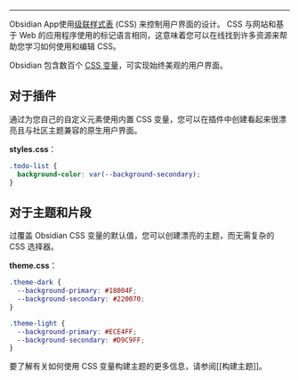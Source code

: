 
---
Obsidian App使用[级联样式表](https://en.wikipedia.org/wiki/CSS) (CSS) 来控制用户界面的设计。 CSS 与网站和基于 Web 的应用程序使用的标记语言相同，这意味着您可以在线找到许多资源来帮助您学习如何使用和编辑 CSS。

Obsidian 包含数百个 [CSS 变量](https://docs.obsidian.md/Reference/CSS+variables/CSS+variables)，可实现始终美观的用户界面。

## 对于插件

通过为您自己的自定义元素使用内置 CSS 变量，您可以在插件中创建看起来很漂亮且与社区主题兼容的原生用户界面。

**styles.css**：

```css
.todo-list {
  background-color: var(--background-secondary);
}
```

## 对于主题和片段

过覆盖 Obsidian CSS 变量的默认值，您可以创建漂亮的主题，而无需复杂的 CSS 选择器。

**theme.css**：

```css
.theme-dark {
  --background-primary: #18004F;
  --background-secondary: #220070;
}

.theme-light {
  --background-primary: #ECE4FF;
  --background-secondary: #D9C9FF;
}
```

要了解有关如何使用 CSS 变量构建主题的更多信息，请参阅[[构建主题]]。